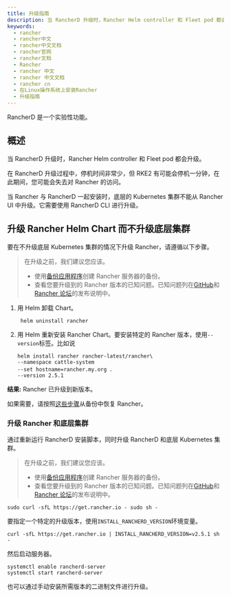 ```yaml
---
title: 升级指南
description: 当 RancherD 升级时，Rancher Helm controller 和 Fleet pod 都会升级。在 RancherD 升级过程中，停机时间非常少，但 RKE2 有可能会停机一分钟，在此期间，您可能会失去对 Rancher 的访问。当 Rancher 与 RancherD 一起安装时，底层的 Kubernetes 集群不能从 Rancher UI 中升级。它需要使用 RancherD CLI 进行升级。
keywords:
  - rancher
  - rancher中文
  - rancher中文文档
  - rancher官网
  - rancher文档
  - Rancher
  - rancher 中文
  - rancher 中文文档
  - rancher cn
  - 在Linux操作系统上安装Rancher
  - 升级指南
---
```


RancherD 是一个实验性功能。

## 概述

当 RancherD 升级时，Rancher Helm controller 和 Fleet pod 都会升级。

在 RancherD 升级过程中，停机时间非常少，但 RKE2 有可能会停机一分钟，在此期间，您可能会失去对 Rancher 的访问。

当 Rancher 与 RancherD 一起安装时，底层的 Kubernetes 集群不能从 Rancher UI 中升级。它需要使用 RancherD CLI 进行升级。

## 升级 Rancher Helm Chart 而不升级底层集群

要在不升级底层 Kubernetes 集群的情况下升级 Rancher，请遵循以下步骤。

> 在升级之前，我们建议您应该。
>
> - 使用[备份应用程序](/docs/rancher2.5/backups/2.5/back-up-rancher/_index)创建 Rancher 服务器的备份。
> - 查看您要升级到的 Rancher 版本的已知问题。已知问题列在[GitHub](https://github.com/rancher/rancher/releases)和[Rancher 论坛](https://forums.rancher.com/c/announcements/12)的发布说明中。

1. 用 Helm 卸载 Chart。

   ```
    helm uninstall rancher
   ```

2. 用 Helm 重新安装 Rancher Chart。要安装特定的 Rancher 版本，使用`--version`标签。比如说

   ```
   helm install rancher rancher-latest/rancher\
   --namespace cattle-system
   --set hostname=rancher.my.org ．
   --version 2.5.1
   ```

**结果:** Rancher 已升级到新版本。

如果需要，请按照[这些步骤](/docs/rancher2.5/backups/2.5/restoring-rancher/_index)从备份中恢复 Rancher。

### 升级 Rancher 和底层集群

通过重新运行 RancherD 安装脚本，同时升级 RancherD 和底层 Kubernetes 集群。

> 在升级之前，我们建议您应该。
>
> - 使用[备份应用程序](/docs/rancher2.5/backups/2.5/back-up-rancher/_index)创建 Rancher 服务器的备份。
> - 查看您要升级到的 Rancher 版本的已知问题。已知问题列在[GitHub](https://github.com/rancher/rancher/releases)和[Rancher 论坛](https://forums.rancher.com/c/announcements/12)的发布说明中。

```
sudo curl -sfL https://get.rancher.io - sudo sh -
```

要指定一个特定的升级版本，使用`INSTALL_RANCHERD_VERSION`环境变量。

```
curl -sfL https://get.rancher.io | INSTALL_RANCHERD_VERSION=v2.5.1 sh -
```

然后启动服务器。

```
systemctl enable rancherd-server
systemctl start rancherd-server
```

也可以通过手动安装所需版本的二进制文件进行升级。
